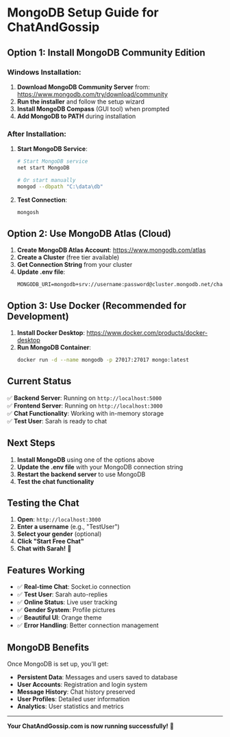 # MongoDB Setup Guide for ChatAndGossip

## Option 1: Install MongoDB Community Edition

### Windows Installation:
1. **Download MongoDB Community Server** from: https://www.mongodb.com/try/download/community
2. **Run the installer** and follow the setup wizard
3. **Install MongoDB Compass** (GUI tool) when prompted
4. **Add MongoDB to PATH** during installation

### After Installation:
1. **Start MongoDB Service**:
   ```bash
   # Start MongoDB service
   net start MongoDB
   
   # Or start manually
   mongod --dbpath "C:\data\db"
   ```

2. **Test Connection**:
   ```bash
   mongosh
   ```

## Option 2: Use MongoDB Atlas (Cloud)

1. **Create MongoDB Atlas Account**: https://www.mongodb.com/atlas
2. **Create a Cluster** (free tier available)
3. **Get Connection String** from your cluster
4. **Update .env file**:
   ```
   MONGODB_URI=mongodb+srv://username:password@cluster.mongodb.net/chatandgossip
   ```

## Option 3: Use Docker (Recommended for Development)

1. **Install Docker Desktop**: https://www.docker.com/products/docker-desktop
2. **Run MongoDB Container**:
   ```bash
   docker run -d --name mongodb -p 27017:27017 mongo:latest
   ```

## Current Status

✅ **Backend Server**: Running on `http://localhost:5000`  
✅ **Frontend Server**: Running on `http://localhost:3000`  
✅ **Chat Functionality**: Working with in-memory storage  
✅ **Test User**: Sarah is ready to chat  

## Next Steps

1. **Install MongoDB** using one of the options above
2. **Update the .env file** with your MongoDB connection string
3. **Restart the backend server** to use MongoDB
4. **Test the chat functionality**

## Testing the Chat

1. **Open**: `http://localhost:3000`
2. **Enter a username** (e.g., "TestUser")
3. **Select your gender** (optional)
4. **Click "Start Free Chat"**
5. **Chat with Sarah!** 🎉

## Features Working

- ✅ **Real-time Chat**: Socket.io connection
- ✅ **Test User**: Sarah auto-replies
- ✅ **Online Status**: Live user tracking
- ✅ **Gender System**: Profile pictures
- ✅ **Beautiful UI**: Orange theme
- ✅ **Error Handling**: Better connection management

## MongoDB Benefits

Once MongoDB is set up, you'll get:
- **Persistent Data**: Messages and users saved to database
- **User Accounts**: Registration and login system
- **Message History**: Chat history preserved
- **User Profiles**: Detailed user information
- **Analytics**: User statistics and metrics

---

**Your ChatAndGossip.com is now running successfully!** 🚀 